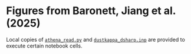 # Figures from Baronett, Jiang et al. (2025)

Local copies of [`athena_read.py`](https://github.com/PrincetonUniversity/athena/wiki/Reading-Data-into-Python) and [`dustkappa_dsharp.inp`](https://github.com/sabaronett/irrad_disk/blob/main/opacities/dustkappa_dsharp.inp) are provided to execute certain notebook cells.
